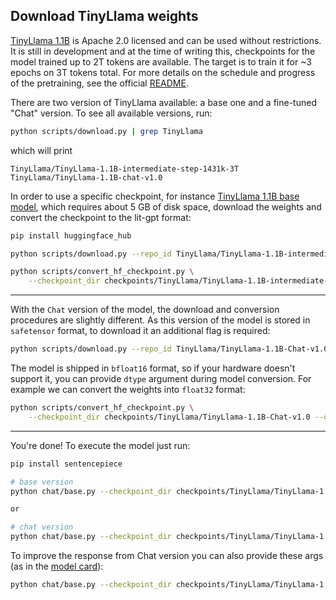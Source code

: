 ## Download TinyLlama weights

[TinyLlama 1.1B](https://github.com/jzhang38/TinyLlama/) is Apache 2.0 licensed and can be used without restrictions.
It is still in development and at the time of writing this, checkpoints for the model trained up to 2T tokens are available.
The target is to train it for ~3 epochs on 3T tokens total. For more details on the schedule and progress of the pretraining, see the official [README](https://github.com/jzhang38/TinyLlama/tree/main).

There are two version of TinyLlama available: a base one and a fine-tuned "Chat" version.
To see all available versions, run:

```bash
python scripts/download.py | grep TinyLlama
```

which will print

```text
TinyLlama/TinyLlama-1.1B-intermediate-step-1431k-3T
TinyLlama/TinyLlama-1.1B-chat-v1.0
```

In order to use a specific checkpoint, for instance [TinyLlama 1.1B base model](https://huggingface.co/TinyLlama/TinyLlama-1.1B-intermediate-step-1431k-3T), which requires about 5 GB of disk space, download the weights and convert the checkpoint to the lit-gpt format:

```bash
pip install huggingface_hub

python scripts/download.py --repo_id TinyLlama/TinyLlama-1.1B-intermediate-step-1431k-3T

python scripts/convert_hf_checkpoint.py \
    --checkpoint_dir checkpoints/TinyLlama/TinyLlama-1.1B-intermediate-step-1431k-3T
```

-----

With the `Chat` version of the model, the download and conversion procedures are slightly different.
As this version of the model is stored in `safetensor` format, to download it an additional flag is required:

```bash
python scripts/download.py --repo_id TinyLlama/TinyLlama-1.1B-Chat-v1.0 --from_safetensors=True
```

The model is shipped in `bfloat16` format, so if your hardware doesn't support it, you can provide `dtype` argument during model conversion. For example we can convert the weights into `float32` format:

```bash
python scripts/convert_hf_checkpoint.py \
    --checkpoint_dir checkpoints/TinyLlama/TinyLlama-1.1B-Chat-v1.0 --dtype=float32
```

-----

You're done! To execute the model just run:

```bash
pip install sentencepiece

# base version
python chat/base.py --checkpoint_dir checkpoints/TinyLlama/TinyLlama-1.1B-intermediate-step-955k-token-2T

or

# chat version
python chat/base.py --checkpoint_dir checkpoints/TinyLlama/TinyLlama-1.1B-chat-v1.0
```

To improve the response from Chat version you can also provide these args (as in the [model card](https://huggingface.co/TinyLlama/TinyLlama-1.1B-Chat-v0.6)):

```bash
python chat/base.py --checkpoint_dir checkpoints/TinyLlama/TinyLlama-1.1B-chat-v1.0 --top_k=50 --temperature=0.7
```
